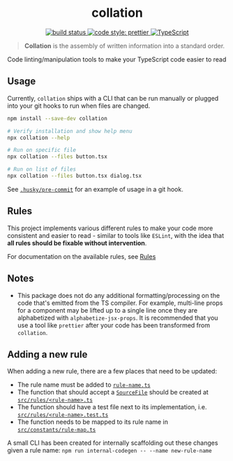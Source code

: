<h1 align="center">collation</h1>
<p align="center">
    <a href="https://github.com/brandongregoryscott/collation/actions/workflows/build.yaml">
        <img alt="build status" src="https://github.com/brandongregoryscott/collation/actions/workflows/build.yaml/badge.svg"/>
    </a>
    <a href="https://github.com/prettier/prettier">
        <img alt="code style: prettier" src="https://img.shields.io/badge/code_style-prettier-ff69b4.svg?style=flat-square"/>
    </a>
    <a href="http://www.typescriptlang.org/">
        <img alt="TypeScript" src="https://img.shields.io/badge/%3C%2F%3E-TypeScript-%230074c1.svg"/>
    </a>
</p>

> **Collation** is the assembly of written information into a standard order.

Code linting/manipulation tools to make your TypeScript code easier to read

## Usage

Currently, `collation` ships with a CLI that can be run manually or plugged into your git hooks to
run when files are changed.

```sh
npm install --save-dev collation

# Verify installation and show help menu
npx collation --help

# Run on specific file
npx collation --files button.tsx

# Run on list of files
npx collation --files button.tsx dialog.tsx
```

See [`.husky/pre-commit`](.husky/pre-commit) for an example of usage in a git hook.

## Rules

This project implements various different rules to make your code more consistent and easier to read - similar to tools like `ESLint`, with the idea that **all rules should be fixable without intervention**.

For documentation on the available rules, see [Rules](https://brandongregoryscott.github.io/collation/docs/rules)

## Notes

-   This package does not do any additional formatting/processing on the code that's emitted from the TS compiler. For example, multi-line props for a component may be lifted up to a single line once they are alphabetized with `alphabetize-jsx-props`. It is recommended that you use a tool like `prettier` after your code has been transformed from `collation`.

## Adding a new rule

When adding a new rule, there are a few places that need to be updated:

-   The rule name must be added to [`rule-name.ts`](./src/enums/rule-name.ts)
-   The function that should accept a [`SourceFile`](https://ts-morph.com/details/source-files) should be created at [`src/rules/<rule-name>.ts`](./src/rules/)
-   The function should have a test file next to its implementation, i.e. [`src/rules/<rule-name>.test.ts`](./src/rules/)
-   The function needs to be mapped to its rule name in [`src/constants/rule-map.ts`](./src/constants/rule-map.ts)

A small CLI has been created for internally scaffolding out these changes given a rule name:
`npm run internal-codegen -- --name new-rule-name`
